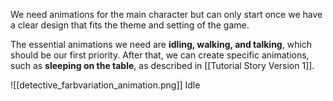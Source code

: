 We need animations for the main character but can only start once we have a clear design that fits the theme and setting of the game.

The essential animations we need are **idling, walking, and talking**, which should be our first priority. After that, we can create specific animations, such as **sleeping on the table**, as described in [[Tutorial Story Version 1]].

![[detective_farbvariation_animation.png]]
Idle


